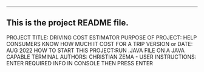 ------------------------------------------------------------------------
This is the project README file.
------------------------------------------------------------------------

PROJECT TITLE: DRIVING COST ESTIMATOR
PURPOSE OF PROJECT: HELP CONSUMERS KNOW HOW MUCH IT COST FOR A TRIP
VERSION or DATE: AUG 2022
HOW TO START THIS PROJECT:RUN .JAVA FILE ON A JAVA CAPABLE TERMINAL
AUTHORS: CHRISTIAN ZEMA - 
USER INSTRUCTIONS: ENTER REQUIRED INFO IN CONSOLE THEN PRESS ENTER 
